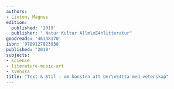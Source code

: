 ```yaml
---
authors:
- Linton, Magnus
edition:
  published: '2019'
  publisher: " Natur Kultur Allm\xE4nlitteratur"
goodreads: '46138170'
isbn: '9789127823938'
published: '2019'
subjects:
- science
- literature-music-art
- svenska
title: "Text & Stil : om konsten att ber\xE4tta med vetenskap"
---
```


